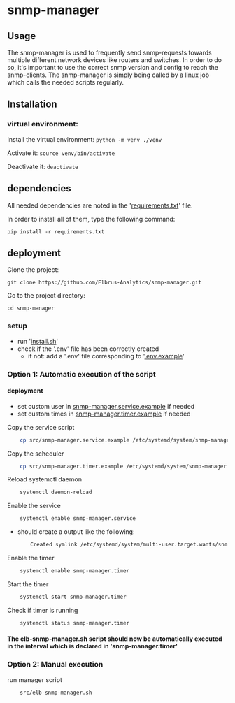 # snmp-manager

## Usage

The snmp-manager is used to frequently send snmp-requests towards multiple different network devices like routers and
switches. In order to do so, it's important to use the correct snmp version and config to reach the snmp-clients. The
snmp-manager is simply being called by a linux job which calls the needed scripts regularly.

## Installation

### virtual environment:

Install the virtual environment: `python -m venv ./venv`

Activate it: `source venv/bin/activate`

Deactivate it: `deactivate`

## dependencies

All needed dependencies are noted in the '<a href="requirements.txt">requirements.txt</a>' file.

In order to install all of them, type the following command:

`pip install -r requirements.txt`

## deployment

Clone the project:

`git clone https://github.com/Elbrus-Analytics/snmp-manager.git`

Go to the project directory:

`cd snmp-manager`

### setup

  - run '<a href="src/install.sh">install.sh</a>'
  - check if the '.env' file has been correctly created
    - if not: add a '.env' file corresponding to '<a href=".env.example">.env.example</a>'

### Option 1: Automatic execution of the script

#### deployment
  - set custom user in <a href="snmp-manager.service.example">snmp-manager.service.example</a> if needed
  - set custom times in <a href="src/snmp-manager.timer.example">snmp-manager.timer.example</a> if needed

Copy the service script

```bash
    cp src/snmp-manager.service.example /etc/systemd/system/snmp-manager.service
```

Copy the scheduler

```bash
    cp src/snmp-manager.timer.example /etc/systemd/system/snmp-manager.timer
```

Reload systemctl daemon

```bash
    systemctl daemon-reload
```

Enable the service

```bash
    systemctl enable snmp-manager.service
```
- should create a output like the following:

    ```bash
        Created symlink /etc/systemd/system/multi-user.target.wants/snmp-manager.service → /etc/systemd/system/snmp-manager.service.
    ```

Enable the timer

```bash
    systemctl enable snmp-manager.timer
```

Start the timer

```bash
    systemctl start snmp-manager.timer
```

Check if timer is running

```bash
    systemctl status snmp-manager.timer
```

#### The elb-snmp-manager.sh script should now be automatically executed in the interval which is declared in 'snmp-manager.timer'  

### Option 2: Manual execution

run manager script

```bash
    src/elb-snmp-manager.sh
```